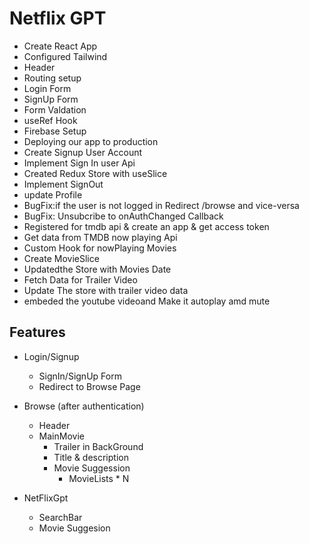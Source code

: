 # Netflix GPT

- Create React App
- Configured Tailwind
- Header
- Routing setup
- Login Form
- SignUp Form
- Form Valdation
- useRef Hook
- Firebase Setup
- Deploying our app to production
- Create Signup User Account
- Implement Sign In user Api
- Created Redux Store with useSlice
- Implement SignOut
- update Profile
- BugFix:if the user is not logged in Redirect /browse and vice-versa
- BugFix: Unsubcribe to onAuthChanged Callback
- Registered for tmdb api & create an app & get access token
- Get data from TMDB now playing Api
- Custom Hook for nowPlaying Movies
- Create MovieSlice
- Updatedthe Store with Movies Date
- Fetch Data for Trailer Video
- Update The store with trailer video data
- embeded the youtube videoand Make it autoplay amd mute

## Features

- Login/Signup

  - SignIn/SignUp Form
  - Redirect to Browse Page

- Browse (after authentication)

  - Header
  - MainMovie
    - Trailer in BackGround
    - Title & description
    - Movie Suggession
      - MovieLists \* N

- NetFlixGpt
  - SearchBar
  - Movie Suggesion
